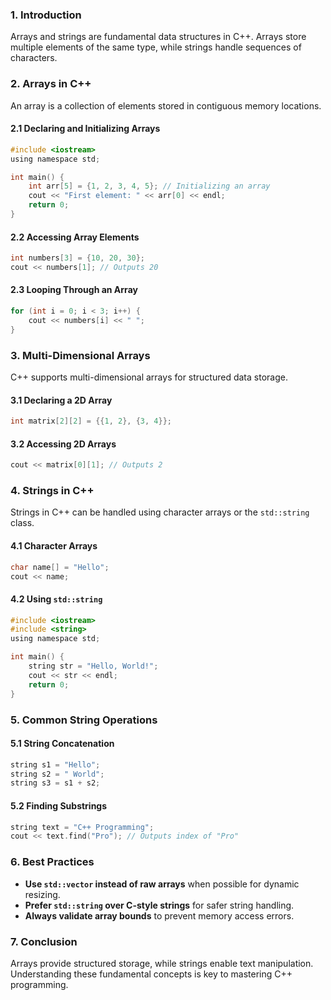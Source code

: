 ### 1. Introduction
Arrays and strings are fundamental data structures in C++. Arrays store multiple elements of the same type, while strings handle sequences of characters.

### 2. Arrays in C++
An array is a collection of elements stored in contiguous memory locations.

#### **2.1 Declaring and Initializing Arrays**
```c
#include <iostream>
using namespace std;

int main() {
    int arr[5] = {1, 2, 3, 4, 5}; // Initializing an array
    cout << "First element: " << arr[0] << endl;
    return 0;
}
```

#### **2.2 Accessing Array Elements**
```c
int numbers[3] = {10, 20, 30};
cout << numbers[1]; // Outputs 20
```

#### **2.3 Looping Through an Array**
```c
for (int i = 0; i < 3; i++) {
    cout << numbers[i] << " ";
}
```

### 3. Multi-Dimensional Arrays
C++ supports multi-dimensional arrays for structured data storage.

#### **3.1 Declaring a 2D Array**
```c
int matrix[2][2] = {{1, 2}, {3, 4}};
```

#### **3.2 Accessing 2D Arrays**
```c
cout << matrix[0][1]; // Outputs 2
```

### 4. Strings in C++
Strings in C++ can be handled using character arrays or the `std::string` class.

#### **4.1 Character Arrays**
```c
char name[] = "Hello";
cout << name;
```

#### **4.2 Using `std::string`**
```c
#include <iostream>
#include <string>
using namespace std;

int main() {
    string str = "Hello, World!";
    cout << str << endl;
    return 0;
}
```

### 5. Common String Operations
#### **5.1 String Concatenation**
```c
string s1 = "Hello";
string s2 = " World";
string s3 = s1 + s2;
```

#### **5.2 Finding Substrings**
```c
string text = "C++ Programming";
cout << text.find("Pro"); // Outputs index of "Pro"
```

### 6. Best Practices
- **Use `std::vector` instead of raw arrays** when possible for dynamic resizing.
- **Prefer `std::string` over C-style strings** for safer string handling.
- **Always validate array bounds** to prevent memory access errors.

### 7. Conclusion
Arrays provide structured storage, while strings enable text manipulation. Understanding these fundamental concepts is key to mastering C++ programming.

